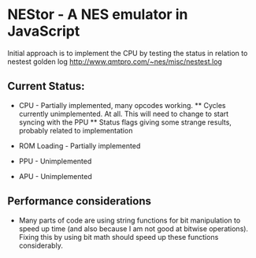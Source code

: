 # NEStor - A NES emulator in JavaScript

Initial approach is to implement the CPU by testing the status in relation to nestest golden log http://www.qmtpro.com/~nes/misc/nestest.log

## Current Status:

* CPU - Partially implemented, many opcodes working.
** Cycles currently unimplemented. At all. This will need to change to start syncing with the PPU
** Status flags giving some strange results, probably related to implementation

* ROM Loading - Partially implemented
* PPU - Unimplemented
* APU - Unimplemented

## Performance considerations

* Many parts of code are using string functions for bit manipulation to speed up time (and also because I am not good at bitwise operations). Fixing this by using bit math should speed up these functions considerably.

